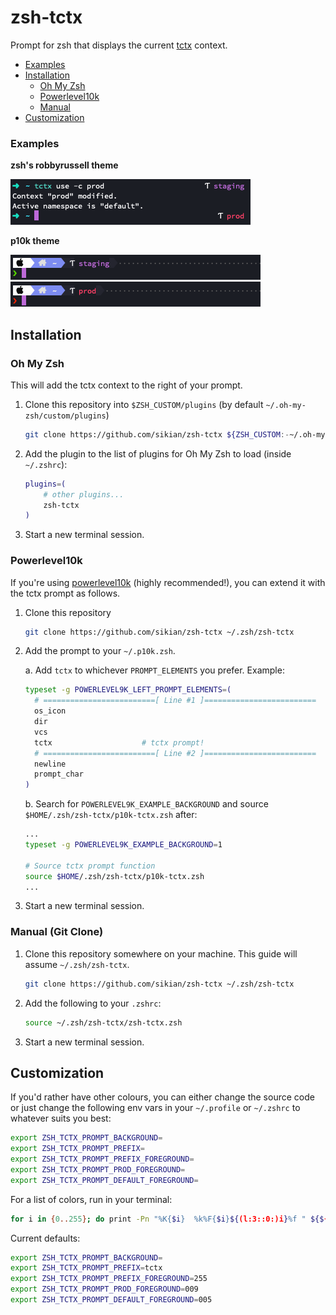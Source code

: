 # zsh-tctx

Prompt for zsh that displays the current [tctx](https://github.com/jlegrone/tctx) context.

- [Examples](#examples)
- [Installation](#installation)
  - [Oh My Zsh](#oh-my-zsh)
  - [Powerlevel10k](#powerlevel10k)
  - [Manual](#manual-git-clone)
- [Customization](#customization)

### Examples

**zsh's robbyrussell theme**

![right prompt](docs/robyrussell-prompt.png)

**p10k theme**

![p10k staging](docs/p10k-staging.png)<br/>
![p10k prod](docs/p10k-prod.png)

## Installation

### Oh My Zsh

This will add the tctx context to the right of your prompt.

1. Clone this repository into `$ZSH_CUSTOM/plugins` (by default `~/.oh-my-zsh/custom/plugins`)

    ```sh
    git clone https://github.com/sikian/zsh-tctx ${ZSH_CUSTOM:-~/.oh-my-zsh/custom}/plugins/zsh-tctx
    ```

2. Add the plugin to the list of plugins for Oh My Zsh to load (inside `~/.zshrc`):

    ```sh
    plugins=( 
        # other plugins...
        zsh-tctx
    )
    ```

3. Start a new terminal session.

### Powerlevel10k

If you're using [powerlevel10k](https://github.com/romkatv/powerlevel10k)
(highly recommended!), you can extend it with the tctx prompt as follows.

1. Clone this repository 

    ```sh
    git clone https://github.com/sikian/zsh-tctx ~/.zsh/zsh-tctx
    ```

2. Add the prompt to your `~/.p10k.zsh`. 
 
    a. Add `tctx` to whichever `PROMPT_ELEMENTS` you prefer. Example:
    ```sh
    typeset -g POWERLEVEL9K_LEFT_PROMPT_ELEMENTS=(
      # =========================[ Line #1 ]=========================
      os_icon
      dir
      vcs
      tctx                    # tctx prompt!
      # =========================[ Line #2 ]=========================
      newline
      prompt_char
    )
    ```
 
    b. Search for `POWERLEVEL9K_EXAMPLE_BACKGROUND` and source `$HOME/.zsh/zsh-tctx/p10k-tctx.zsh` after:
    ```sh
    ...
    typeset -g POWERLEVEL9K_EXAMPLE_BACKGROUND=1

    # Source tctx prompt function
    source $HOME/.zsh/zsh-tctx/p10k-tctx.zsh
    ...
    ```

3. Start a new terminal session.

### Manual (Git Clone)

1. Clone this repository somewhere on your machine. This guide will assume `~/.zsh/zsh-tctx`.

    ```sh
    git clone https://github.com/sikian/zsh-tctx ~/.zsh/zsh-tctx
    ```

2. Add the following to your `.zshrc`:

    ```sh
    source ~/.zsh/zsh-tctx/zsh-tctx.zsh
    ```

3. Start a new terminal session.

## Customization

If you'd rather have other colours, you can either change the source code or
just change the following env vars in your `~/.profile` or `~/.zshrc` to whatever suits you best:

```sh
export ZSH_TCTX_PROMPT_BACKGROUND=
export ZSH_TCTX_PROMPT_PREFIX=
export ZSH_TCTX_PROMPT_PREFIX_FOREGROUND=
export ZSH_TCTX_PROMPT_PROD_FOREGROUND=
export ZSH_TCTX_PROMPT_DEFAULT_FOREGROUND=
```

For a list of colors, run in your terminal:
```sh
for i in {0..255}; do print -Pn "%K{$i}  %k%F{$i}${(l:3::0:)i}%f " ${${(M)$((i%6)):#3}:+$'\n'}; done
```

Current defaults:
```sh
export ZSH_TCTX_PROMPT_BACKGROUND=
export ZSH_TCTX_PROMPT_PREFIX=tctx
export ZSH_TCTX_PROMPT_PREFIX_FOREGROUND=255
export ZSH_TCTX_PROMPT_PROD_FOREGROUND=009
export ZSH_TCTX_PROMPT_DEFAULT_FOREGROUND=005
```

